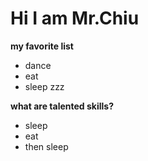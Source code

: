 # Hi I am Mr.Chiu
**my favorite list**
* dance
* eat
* sleep zzz

**what are talented skills?**
* sleep
* eat
* then sleep

